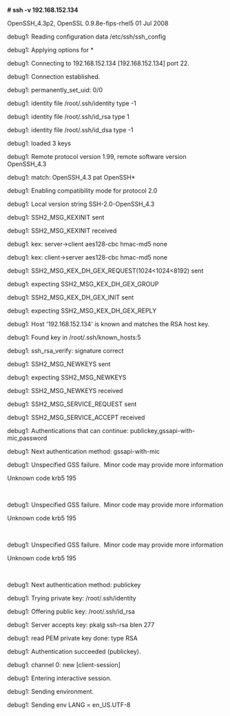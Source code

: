 <!--
author: vaster
date: 2013-08-19 21:51:21
title: SSH连接过程详解
tags: 
category: 
status: publish
summary: # ssh -v 192.168.152.134OpenSSH_4.3p2, OpenSSL 0.9.8e-fips-rhel5 01 Jul 2008debug1: Reading configuration data /etc/ssh/ssh_configdebug1: Ap
-->

<b># ssh -v 192.168.152.134</b>

OpenSSH_4.3p2, OpenSSL 0.9.8e-fips-rhel5 01 Jul 2008

debug1: Reading configuration data /etc/ssh/ssh_config

debug1: Applying options for *

debug1: Connecting to 192.168.152.134 [192.168.152.134] port 22.

debug1: Connection established.

debug1: permanently_set_uid: 0/0

debug1: identity file /root/.ssh/identity type -1

debug1: identity file /root/.ssh/id_rsa type 1

debug1: identity file /root/.ssh/id_dsa type -1

debug1: loaded 3 keys

debug1: Remote protocol version 1.99, remote software version OpenSSH_4.3

debug1: match: OpenSSH_4.3 pat OpenSSH*

debug1: Enabling compatibility mode for protocol 2.0

debug1: Local version string SSH-2.0-OpenSSH_4.3

debug1: SSH2_MSG_KEXINIT sent

debug1: SSH2_MSG_KEXINIT received

debug1: kex: server-&gt;client aes128-cbc hmac-md5 none

debug1: kex: client-&gt;server aes128-cbc hmac-md5 none

debug1: SSH2_MSG_KEX_DH_GEX_REQUEST(1024&lt;1024&lt;8192) sent

debug1: expecting SSH2_MSG_KEX_DH_GEX_GROUP

debug1: SSH2_MSG_KEX_DH_GEX_INIT sent

debug1: expecting SSH2_MSG_KEX_DH_GEX_REPLY

debug1: Host '192.168.152.134' is known and matches the RSA host key.

debug1: Found key in /root/.ssh/known_hosts:5

debug1: ssh_rsa_verify: signature correct

debug1: SSH2_MSG_NEWKEYS sent

debug1: expecting SSH2_MSG_NEWKEYS

debug1: SSH2_MSG_NEWKEYS received

debug1: SSH2_MSG_SERVICE_REQUEST sent

debug1: SSH2_MSG_SERVICE_ACCEPT received

debug1: Authentications that can continue: publickey,gssapi-with-mic,password

debug1: Next authentication method: gssapi-with-mic

debug1: Unspecified GSS failure.  Minor code may provide more information

Unknown code krb5 195

&nbsp;

debug1: Unspecified GSS failure.  Minor code may provide more information

Unknown code krb5 195

&nbsp;

debug1: Unspecified GSS failure.  Minor code may provide more information

Unknown code krb5 195

&nbsp;

debug1: Next authentication method: publickey

debug1: Trying private key: /root/.ssh/identity

debug1: Offering public key: /root/.ssh/id_rsa

debug1: Server accepts key: pkalg ssh-rsa blen 277

debug1: read PEM private key done: type RSA

debug1: Authentication succeeded (publickey).

debug1: channel 0: new [client-session]

debug1: Entering interactive session.

debug1: Sending environment.

debug1: Sending env LANG = en_US.UTF-8